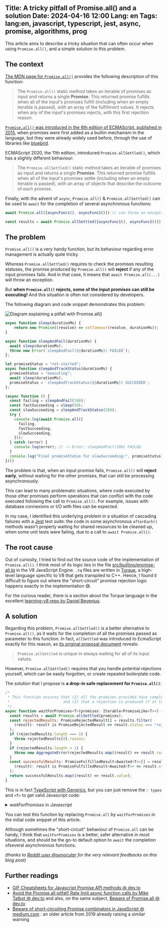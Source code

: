 Title: A tricky pitfall of Promise.all() and a solution
Date: 2024-04-16 12:00
Lang: en
Tags: lang:en, javascript, typescript, jest, async, promise, algorithms, prog
---

This article aims to describe a tricky situation that can often occur when using `Promise.all()`,
and a simple solution to this problem.

## The context

[The MDN page for `Promise.all()`](https://developer.mozilla.org/en-US/docs/Web/JavaScript/Reference/Global_Objects/Promise/all) provides the following description of this function:

> The `Promise.all()` static method takes an iterable of promises as input and returns a single **Promise**. This returned promise fulfills when all of the input's promises fulfill (including when an empty iterable is passed), with an array of the fulfillment values. It rejects when any of the input's promises rejects, with this first rejection reason.

[`Promise.all()` was introduced in the 6th edition of ECMAScript, published in 2015](https://262.ecma-international.org/6.0/#sec-promise.all), when promises were first added as a builtin mechanism in the language, but they were already widely used before, through the use of libraries like [bluebird](http://bluebirdjs.com/docs/why-promises.html).

ECMAScript 2020, the 11th edition, introduced `Promise.allSettled()`, which has a slightly different behaviour:

> The `Promise.allSettled()` static method takes an iterable of promises as input and returns a single **Promise**. This returned promise fulfills when all of the input's promises settle (including when an empty iterable is passed), with an array of objects that describe the outcome of each promise.

Finally, with the advent of `async`, `Promise.all()` & `Promise.allSettled()` can be used to `await` for the completion of several asynchronous functions:
```javascript
await Promise.all([asyncFunc1(), asyncFunc2()]) // can throw an exception

const results = await Promise.allSettled([asyncFunc1(), asyncFunc2()]) // never throw an exception
```

## The problem

`Promise.all()` is a very handy function, but its behaviour regarding error management is actually quite tricky.

Whereas `Promise.allSettled()` requires to check the promises resulting statuses,
the promise produced by `Promise.all()` will **reject** if any of the input promises fails.
And in that case, it means that `await Promise.all(...)` will throw an exception.

But **when `Promise.all()` rejects, some of the input promises can still be executing!**
And this situation is often not considered by developers.

The following diagram and code snippet demonstrates this problem:

![Diagram explaining a pitfall with Promise.all()](images/2024/04/waitForPromises.drawio.png)

```javascript
async function sleep(durationMs) {
    return new Promise((resolve) => setTimeout(resolve, durationMs));
}

async function sleepAndFail(durationMs) {
  await sleep(durationMs);
  throw new Error(`sleepAndFail(${durationMs}) FAILED`);
};

let promiseStatus = "not-started";
async function sleepAndTrackStatus(durationMs) {
  promiseStatus = "executing";
  await sleep(durationMs);
  promiseStatus = `sleepAndTrackStatus(${durationMs}) SUCCEEDED`;
};

(async function () {
  const failing = sleepAndFail(100);
  const fastSucceeding = sleep(50);
  const slowSucceeding = sleepAndTrackStatus(200);
  try {
    console.log(await Promise.all([
      failing,
      fastSucceeding,
      slowSucceeding,
    ]));
  } catch (error) {
    console.log(error); // -> Error: sleepAndFail(100) FAILED
  }
  console.log("Final promiseStatus for slowSucceeding:", promiseStatus); // -> executing!
})()
```

The problem is that, when an input promise fails, `Promise.all()` will **reject early**, without waiting for the other promises, that can still be processing asynchronously.

This can lead to many problematic situations, where code executed by those other promises perform operations that can conflict with the code executed following the call to `Promise.all()`. For example, issues with database connexions or I/O with files can be expected.

In my case, I identified this underlying problem in a situation of cascading failures with a [Jest](https://jestjs.io/fr/) test suite: the code in some asynchronous `afterEach()` methods wasn't properly waiting for shared resources to be cleaned up, when some unit tests were failing, due to a call to `await Promise.all()`.

## The root cause

Out of curiosity, I tried to find out the source code of the implementation of `Promise.all()`.
I think most of its logic lies in the file [src/builtins/promise-all.tq](https://github.com/nodejs/node/blob/main/deps/v8/src/builtins/promise-all.tq) in the V8 JavaScript Engine.
`.tq` files are written in [Torque](https://v8.dev/docs/torque), a high-level language specific to V8 that gets transpiled to C++. Hence, I found it difficult to figure out where the "short-circuit" promise rejection logic happens exactly in the implementation 😅.

For the curious reader, there is a section about the Torque language in the excellent [learning-v8 repo by  Daniel Bevenius](https://github.com/danbev/learning-v8?tab=readme-ov-file#torque).

## A solution

Regarding this problem, `Promise.allSettled()` is a better alternative to `Promise.all()`,
as it waits for the completion of all the promises passed as parameter to this function.
In fact, `allSettled` was introduced to EcmaScript exactly for this reason, as [its original proposal document](https://github.com/tc39/proposal-promise-allSettled) reveals:

> `Promise.allSettled` is unique in always waiting for all of its input values.

However, `Promise.allSettled()` requires that you handle potential rejections yourself, which can be easily forgotten, or create repeated boilerplate code.

The solution that I propose is **a drop-in safe replacement for `Promise.all()`**:

```javascript
/*
 * This function ensures that (1) all the promises provided have completed
 *                        and (2) that a rejection is produced if at least one of those promises is rejected.
 */
async function waitForPromises<T>(promises: Iterable<PromiseLike<T>>) {
  const results = await Promise.allSettled(promises);
  const rejectedResults: PromiseRejectedResult[] = results.filter(
    (result): result is PromiseRejectedResult => result.status === "rejected"
  );
  if (rejectedResults.length === 1) {
    throw rejectedResults[0].reason;
  }
  if (rejectedResults.length > 1) {
    throw new AggregateError(rejectedResults.map((result) => result.reason), `${rejectedResults.length} promises failed`);
  }
  const successfulResults: PromiseFulfilledResult<Awaited<T>>[] = results.filter(
    (result): result is PromiseFulfilledResult<Awaited<T>> => result.status === "fulfilled"
  );
  return successfulResults.map((result) => result.value);
}
```
This is in fact [TypeScript with Generics](https://www.typescriptlang.org/docs/handbook/2/generics.html#generic-types), but you can just remove the `: types` and `<T>` to get valid Javascript code:
<details>
  <summary><em>waitForPromises in Javascript</em></summary>
  <pre><code>async function waitForPromises(promises) {
  const results = await Promise.allSettled(promises);
  const rejectedResults = results.filter(result => result.status === "rejected");
  if (rejectedResults.length === 1) {
    throw rejectedResults[0].reason;
  }
  if (rejectedResults.length > 1) {
    throw new AggregateError(rejectedResults.map((result) => result.reason), `${rejectedResults.length} promises failed`);
  }
  return results.map((result) => result.value);
}</code></pre>
</details>

You can test this function by replacing `Promise.all` by `waitForPromises` in the initial code snippet of this article.

Although sometimes the "short-circuit" behaviour of `Promise.all` can be handy, I think that `waitForPromises` is a better, safer alternative in most situations, and should be the go-to default option to `await` the completion ofseveral asynchronous functions.

_(thanks to [Reddit user @senocular](https://www.reddit.com/user/senocular/) for the very relevant feedbacks on this blog post)_

## Further readings

* [GIF Cheatsheets for Javascript Promise API methods @ dev.to](https://dev.to/hem/gif-cheatsheet-for-javascript-promise-api-methods-promise-all-promise-allsettled-promise-race-promise-any-1l2o#promiseallsettled)
* [Avoid the Promise.all pitfall! Rate limit async function calls by Mike Talbot @ dev.to](https://dev.to/miketalbot/avoid-the-promiseall-pitfall-38ik) and also, on the same subject, [ Beware of Promise.all @ dev.to](https://dev.to/jdorn/beware-of-promiseall-3pph)
* [Beware of short-circuiting Promise combinators in JavaScript @ medium.com](https://medium.com/@volodymyrfrolov/beware-of-short-circuiting-promise-combinators-in-javascript-bbb5b7a9e70f) : an older article from 2019 already raising a similar warning

<!-- Com' :
* [x] https://news.ycombinator.com/item?id=40246656
* [x] https://www.reddit.com/r/javascript/comments/1cj6vd6/a_tricky_pitfall_of_promiseall_and_a_solution/
* [x] https://news.humancoders.com/t/javascript - lucas.cimon+humancoders
* [ ] https://dev.to/lucasc/
* [ ] https://medium.com/@Lucas_C/
-->
